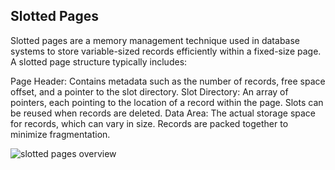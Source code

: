 ## Slotted Pages

Slotted pages are a memory management technique used in database systems to store variable-sized records efficiently within a fixed-size page. A slotted page structure typically includes:

Page Header: Contains metadata such as the number of records, free space offset, and a pointer to the slot directory.
Slot Directory: An array of pointers, each pointing to the location of a record within the page. Slots can be reused when records are deleted.
Data Area: The actual storage space for records, which can vary in size. Records are packed together to minimize fragmentation.

![slotted pages overview](img/slotted-pages.png.png "Slotted Pages Overview")